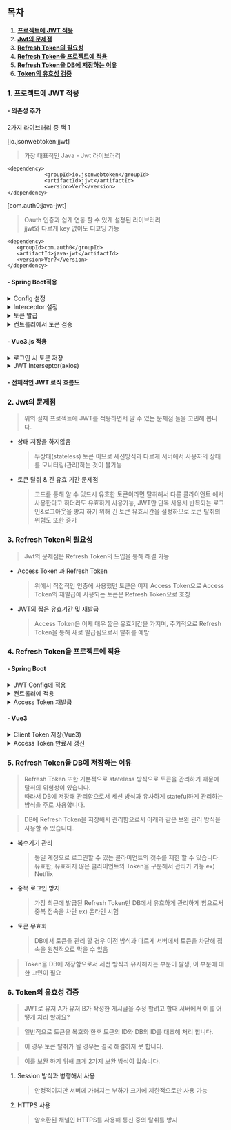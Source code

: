 ## 목차

1. [**프로젝트에 JWT 적용**](#1-프로젝트에-jwt-적용)
2. [**Jwt의 문제점**](#2-jwt의-문제점)
3. [**Refresh Token의 필요성**](#3-refresh-token의-필요성)
4. [**Refresh Token을 프로젝트에 적용**](#4-refresh-token을-프로젝트에-적용)
5. [**Refresh Token을 DB에 저장하는 이유**](#5-refresh-token을-db에-저장하는-이유)
6. [**Token의 유효성 검증**](#6-token의-유효성-검증)

### 1. 프로젝트에 JWT 적용

#### - 의존성 추가

2가지 라이브러리 중 택 1

[io.jsonwebtoken:jjwt]

> 가장 대표적인 Java - Jwt 라이브러리

```
<dependency>
			<groupId>io.jsonwebtoken</groupId>
			<artifactId>jjwt</artifactId>
			<version>Ver?</version>
</dependency>
```

[com.auth0:java-jwt]

> Oauth 인증과 쉽게 연동 할 수 있게 설정된 라이브러리<br>
> jjwt와 다르게 key 없이도 디코딩 가능

```
<dependency>
   <groupId>com.auth0</groupId>
   <artifactId>java-jwt</artifactId>
   <version>Ver?</version>
</dependency>

```

#### - Spring Boot적용

<details>
<summary>Config 설정</summary>

```
import io.jsonwebtoken.*;
import java.util.Date;

public class JwtTokenProvider {
    private String secretKey = "사용할 시크릿 키"; // 시크릿 키 설정(유출 되면 안됨)
    private long validityInMilliseconds = 3600000; // 토큰 유효 시간 설정 (예: 1시간)

    public String createToken(String username) {
        Claims claims = Jwts.claims().setSubject(username);
        Date now = new Date();
        Date validity = new Date(now.getTime() + validityInMilliseconds);

        return Jwts.builder()
                .setClaims(claims)
                .setIssuedAt(now)
                .setExpiration(validity)
                .signWith(SignatureAlgorithm.HS256, secretKey)
                .compact();
    }

    public boolean validateToken(String token) {
        try {
            Jwts.parser().setSigningKey(secretKey).parseClaimsJws(token);
            return true;
        } catch (JwtException | IllegalArgumentException e) {
            throw new CustomException("Expired or invalid JWT token", HttpStatus.INTERNAL_SERVER_ERROR);
        }
    }

    public String getUsername(String token) {
        return Jwts.parser().setSigningKey(secretKey).parseClaimsJws(token).getBody().getSubject();
    }
}

```

</details>
<details>
<summary>Interceptor 설정</summary>

```
import org.springframework.web.filter.GenericFilterBean;
import javax.servlet.*;
import javax.servlet.http.HttpServletRequest;
import java.io.IOException;

public class JwtTokenFilter extends GenericFilterBean {

    private JwtTokenProvider jwtTokenProvider;

    public JwtTokenFilter(JwtTokenProvider jwtTokenProvider) {
        this.jwtTokenProvider = jwtTokenProvider;
    }

    @Override
    public void doFilter(ServletRequest req, ServletResponse res, FilterChain filterChain)
            throws IOException, ServletException {
        String token = resolveToken((HttpServletRequest) req);
        if (token != null && jwtTokenProvider.validateToken(token)) {
            filterChain.doFilter(req, res);
        } else {
            HttpServletResponse response = (HttpServletResponse) res;
            response.setStatus(HttpServletResponse.SC_UNAUTHORIZED);
        }
    }

    private String resolveToken(HttpServletRequest req){
        String bearerToken = req.getHeader("Authorization");
        if (bearerToken != null && bearerToken.startsWith("Bearer ")) {
            return bearerToken.substring(7);
        }
        return null;
    }
}

```

</details>
<details>
<summary>토큰 발급</summary>

```
@PostMapping("/login")
public ResponseEntity<?> login(@RequestBody LoginData loginData) {
    // 여기에 로그인 서비스 로직 작동
    String token = jwtTokenProvider.createToken(username);
    return ResponseEntity.ok().body(new AuthToken(token));
}

```

</details>
<details>
<summary>컨트롤러에서 토큰 검증</summary>

```
@RestController
@RequestMapping("/api")
public class UserController {

    @GetMapping("/user/{username}")
    public ResponseEntity<?> getUser(@PathVariable String username) {
        // 사용자 정보 조회 서비스 로직 호출
        return ResponseEntity.ok().body(user);
    }
}

```

</details>

#### - Vue3.js 적용

<details>
<summary>로그인 시 토큰 저장</summary>

```
axios.post('/api/login', { username, password })
    .then(response => {
        localStorage.setItem('token', response.data.token);
    });
```

</details>
<details>
<summary>JWT Interseptor(axios)</summary>

```
axios.interceptors.request.use(config => {
    const token = localStorage.getItem('token');
    if (token) {
        config.headers.Authorization = `Bearer ${token}`;
    }
    return config;
});
```

</details>

#### - 전체적인 JWT 로직 흐름도

<!-- JWT logic flow img -->

### 2. Jwt의 문제점

> 위의 실제 프로젝트에 JWT를 적용하면서 알 수 있는 문제점 들을 고민해 봅니다.

- 상태 저장을 하지않음
  > 무상태(stateless) 토큰 이므로 세션방식과 다르게 서버에서 사용자의 상태를 모니터링(관리)하는 것이 불가능
- 토큰 탈취 & 긴 유효 기간 문제점
  > 코드를 통해 알 수 있드시 유효한 토큰이라면 탈취해서 다른 클라이언트 에서 사용한다고 하더라도 유효하게 사용가능, JWT만 단독 사용시 반복되는 로그인&로그아웃을 방지 하기 위해 긴 토큰 유효시간을 설정하므로 토큰 탈취의 위험도 또한 증가

### 3. Refresh Token의 필요성

> Jwt의 문제점은 Refresh Token의 도입을 통해 해결 가능

- Access Token 과 Refresh Token
  > 위에서 직접적인 인증에 사용했던 토큰은 이제 Access Token으로 Access Token의 재발급에 사용되는 토큰은 Refresh Token으로 호칭
- JWT의 짧은 유효기간 및 재발급
  > Access Token은 이제 매우 짧은 유효기간을 가지며, 주기적으로 Refresh Token을 통해 새로 발급됨으로서 탈취를 예방

### 4. Refresh Token을 프로젝트에 적용

#### - Spring Boot

<details>
<summary>JWT Config에 적용</summary>

```
@public class JwtTokenProvider {
    // 기존 JWT 관련 코드는 생략

    public String createRefreshToken() {
        // Refresh Token 생성 로직
        Date now = new Date();
        Date validity = new Date(now.getTime() + refreshValidityInMilliseconds);
        // 이 생성 로직은 그냥 예시
        return Jwts.builder()
                .setIssuedAt(now)
                .setExpiration(validity)
                .signWith(SignatureAlgorithm.HS256, secretKey)
                .compact();
    }
}

```

</details>
<details>
<summary>컨트롤러에 적용</summary>

> 이부분에서 Refresh Token의 차이가 생깁니다.<br>
> 일반 적으로 Refesh Token은 DB에 저장해 관리합니다.

```
@RestController
public class AuthenticationController {

    @PostMapping("/login")
    public ResponseEntity<?> login(@RequestBody LoginData loginData) {
        // 로그인 로직 및 JWT 로직은 생력

        //Refresh Token 생성
        String refreshToken = jwtTokenProvider.createRefreshToken();

        // Refresh Token 데이터베이스에 저장
        refreshTokenService.save(new RefreshToken(username, refreshToken));

        // JWT 및 Refresh Token 반환
        return ResponseEntity.ok(new AuthenticationResponse(jwt, refreshToken));
    }

}

```

> Refresh Token 을 위한 DTO

```
public class RefreshToken {

    @Id
    @GeneratedValue(strategy = GenerationType.IDENTITY)
    private long id;

    private String username;
    private String token;
    private Instant expiryDate;
    ...
}

```

</details>
<details>
<summary>Access Token 재발급</summary>

```
@RestController
public class TokenController {

    @PostMapping("/token/refresh")
    public ResponseEntity<?> refreshAccessToken(@RequestBody TokenRefreshRequest request) {
        String requestRefreshToken = request.getRefreshToken();

        // Refresh Token 검증 및 사용자 확인
        // 데이터베이스에서 Refresh Token 확인
        RefreshToken refreshToken = refreshTokenService.findByToken(requestRefreshToken)
                .orElseThrow(() -> new TokenRefreshException(requestRefreshToken, "Refresh token is not in database!"));

        // 새로운 JWT 발급
        String jwt = jwtTokenProvider.createToken(refreshToken.getUsername());

        // 새로운 Refresh Token 생성 및 저장
        String newRefreshToken = jwtTokenProvider.createRefreshToken();
        refreshToken.updateToken(newRefreshToken);

        // 새로운 JWT 및 Refresh Token 반환
        return ResponseEntity.ok(new AuthenticationResponse(jwt, newRefreshToken));
    }
}



```

</details>

#### - Vue3

<details>
<summary>Client Token 저장(Vue3)</summary>

> 이전 코드와 큰 차이는 없습니다.

```
axios.post('/api/login', { username, password })
    .then(response => {
        localStorage.setItem('accessToken', response.data.accessToken);
        localStorage.setItem('refreshToken', response.data.refreshToken);
    });

```

</details>
<details>
<summary>Access Token 만료시 갱신</summary>

```
axios.interceptors.request.use(
    config => {
        const token = localStorage.getItem('accessToken');
        if (token) {
            config.headers.Authorization = `Bearer ${token}`;
        }
        return config;
    },
    error => {
        return Promise.reject(error);
    }
);

axios.interceptors.response.use(
    response => response,
    async error => {
        const originalRequest = error.config;
        if (error.response.status === 401 && !originalRequest._retry) {
            originalRequest._retry = true;
            const refreshToken = localStorage.getItem('refreshToken');
            const res = await axios.post('/api/token/refresh', { refreshToken });

            if (res.status === 200) {
                localStorage.setItem('accessToken', res.data.accessToken);
                axios.defaults.headers.common['Authorization'] = `Bearer ${res.data.accessToken}`;
                return axios(originalRequest);
            }
        }
        return Promise.reject(error);
    }
);

```

</details>

### 5. Refresh Token을 DB에 저장하는 이유

> Refresh Token 또한 기본적으로 stateless 방식으로 토큰을 관리하기 때문에 탈취의 위험성이 있습니다.<br>따라서 DB에 저장해 관리함으로서 세션 방식과 유사하게 stateful하게 관리하는 방식을 주로 사용합니다.

> DB에 Refresh Token을 저장해서 관리함으로서 아래과 같은 보완 관리 방식을 사용할 수 있습니다.

- 복수기기 관리

  > 동일 계정으로 로그인할 수 있는 클라이언트의 갯수를 제한 할 수 있습니다. 유효한, 유효하지 않은 클라이언트의 Token을 구분해서 관리가 가능 ex) Netflix

- 중복 로그인 방지

  > 가장 최근에 발급된 Refresh Token만 DB에서 유효하게 관리하게 함으로서 중복 접속을 차단 ex) 온라인 시험

- 토큰 무효화
  > DB에서 토큰을 관리 할 경우 이전 방식과 다르게 서버에서 토큰을 차단해 접속을 원천적으로 막을 수 있음

> Token을 DB에 저장함으로서 세션 방식과 유사해지는 부분이 발생, 이 부분에 대한 고민이 필요

### 6. Token의 유효성 검증

> JWT로 유저 A가 유저 B가 작성한 게시글을 수정 할려고 할때 서버에서 이를 어떻게 처리 할까요?

> 일반적으로 토큰을 복호화 한후 토큰의 ID와 DB의 ID를 대조해 처리 합니다.

> 이 경우 토큰 탈취가 될 경우는 결국 해결하지 못 합니다.

> 이를 보완 하기 위해 크게 2가지 보완 방식이 있습니다.

1. Session 방식과 병행해서 사용
   > 안정적이지만 서버에 가해지는 부하가 크기에 제한적으로만 사용 가능
2. HTTPS 사용
   > 암호환된 채널인 HTTPS를 사용해 통신 중의 탈취를 방지
